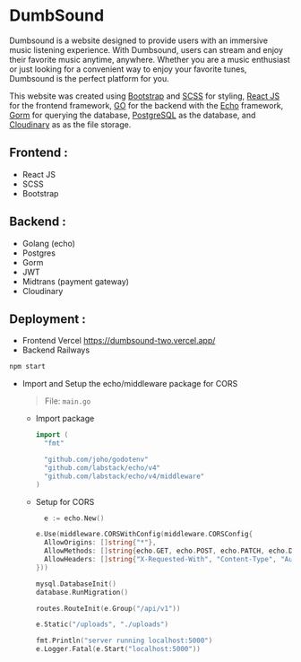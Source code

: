 # DumbSound

Dumbsound is a website designed to provide users with an immersive music listening experience. 
With Dumbsound, users can stream and enjoy their favorite music anytime, anywhere. Whether you are a music enthusiast or just looking for a convenient way to enjoy your favorite tunes, Dumbsound is the perfect platform for you.

This website was created using [Bootstrap](https://getbootstrap.com/) and [SCSS](https://sass-lang.com/) for styling, [React JS](https://react.dev/) for the frontend framework, [GO](https://go.dev/) for the backend with the [Echo](https://echo.labstack.com/) framework, [Gorm](https://gorm.io/) for querying the database, [PostgreSQL](https://postgresql.org/) as the database, and [Cloudinary](https://cloudinary.com/) as as the file storage.

## Frontend :
- React JS
- SCSS
- Bootstrap

## Backend :
- Golang (echo)
- Postgres
- Gorm
- JWT
- Midtrans (payment gateway)
- Cloudinary


## Deployment :
- Frontend Vercel https://dumbsound-two.vercel.app/
- Backend Railways

```bash
npm start
```

- Import and Setup the echo/middleware package for CORS

  > File: `main.go`

  - Import package

    ```go
    import (
      "fmt"

      "github.com/joho/godotenv"
      "github.com/labstack/echo/v4"
      "github.com/labstack/echo/v4/middleware"
    )
    ```

  - Setup for CORS

    ```go
	  e := echo.New()

    e.Use(middleware.CORSWithConfig(middleware.CORSConfig{
      AllowOrigins: []string{"*"},
      AllowMethods: []string{echo.GET, echo.POST, echo.PATCH, echo.DELETE},
      AllowHeaders: []string{"X-Requested-With", "Content-Type", "Authorization"},
    }))

    mysql.DatabaseInit()
    database.RunMigration()

    routes.RouteInit(e.Group("/api/v1"))

    e.Static("/uploads", "./uploads")

    fmt.Println("server running localhost:5000")
    e.Logger.Fatal(e.Start("localhost:5000"))
    ```